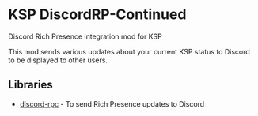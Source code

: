 # KSP DiscordRP-Continued
Discord Rich Presence integration mod for KSP

This mod sends various updates about your current KSP status to Discord to be displayed to other users.

## Libraries
 - [discord-rpc](https://github.com/discordapp/discord-rpc) - To send Rich Presence updates to Discord
